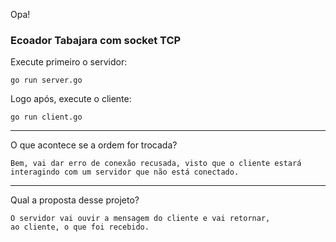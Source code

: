 Opa!

###  Ecoador Tabajara com socket TCP 

Execute primeiro o servidor:

	go run server.go
	
Logo após, execute o cliente:

	go run client.go

-------------------------------------------------------------------------
O que acontece se a ordem for trocada?
 
	Bem, vai dar erro de conexão recusada, visto que o cliente estará
	interagindo com um servidor que não está conectado.

-------------------------------------------------------------------------
Qual a proposta desse projeto?

	O servidor vai ouvir a mensagem do cliente e vai retornar,
	ao cliente, o que foi recebido.

